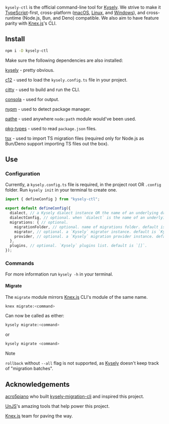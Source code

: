 `kysely-ctl` is the official command-line tool for [Kysely](https://kysely.dev). We strive to make it [TypeScript](https://www.typescriptlang.org/)-first, cross-platform ([macOS](https://www.apple.com/macos), [Linux](https://www.linux.org/), and [Windows]()), and cross-runtime (Node.js, Bun, and Deno) compatible. We also aim to have feature parity with [Knex.js](https://knexjs.org)'s CLI.

## Install

```bash
npm i -D kysely-ctl
```

Make sure the following dependencies are also installed:

[kysely](https://github.com/kysely-org/kysely) - pretty obvious.

[c12](https://github.com/unjs/c12) - used to load the `kysely.config.ts` file in your project.

[citty](https://github.com/unjs/citty) - used to build and run the CLI.

[consola](https://github.com/unjs/consola) - used for output.

[nypm](https://github.com/unjs/nypm) - used to detect package manager.

[pathe](https://github.com/unjs/pathe) - used anywhere `node:path` module would've been used.

[pkg-types](https://github.com/unjs/pkg-types) - used to read `package.json` files.

[tsx](https://github.com/privatenumber/tsx) - used to import TS migration files (required only for Node.js as Bun/Deno support importing TS files out the box).

## Use

### Configuration

Currently, a `kysely.config.ts` file is required, in the project root OR `.config` folder. Run `kysely init` in your terminal to create one.

```ts
import { defineConfig } from "kysely-ctl";

export default defineConfig({
  dialect, // a Kysely dialect instance OR the name of an underlying driver library (e.g. `'pg'`).
  dialectConfig, // optional. when `dialect` is the name of an underlying driver library, `dialectConfig` is the options passed to the Kysely dialect that matches that library.
  migrations: { // optional.
    migrationFolder, // optional. name of migrations folder. default is `'migrations'`.
    migrator, // optional. a `Kysely` migrator instance. default is `Kysely`'s `Migrator`.
    provider, // optional. a `Kysely` migration provider instance. default is `kysely-ctl`'s `TSFileMigrationProvider`.
  },
  plugins, // optional. `Kysely` plugins list. default is `[]`.
});
```

### Commands

For more information run `kysely -h` in your terminal.

#### Migrate

The `migrate` module mirrors [Knex.js](https://knexjs.org) CLI's module of the same name.

```bash
knex migrate:<command>
```

Can now be called as either:

```bash
kysely migrate:<command>
```

or

```bash
kysely migrate <command>
```

> [!NOTE]
> `rollback` without `--all` flag is not supported, as [Kysely](https://kysely.dev) doesn't keep track of "migration batches".

## Acknowledgements

[acro5piano](https://github.com/acro5piano) who built [kysely-migration-cli](https://github.com/acro5piano/kysely-migration-cli) and inspired this project.

[UnJS](https://unjs.io)'s amazing tools that help power this project.

[Knex.js](https://knexjs.org) team for paving the way.
